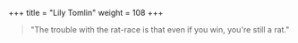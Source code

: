 +++
title = "Lily Tomlin"
weight = 108
+++

> "The trouble with the rat-race is that even if you win, you're still a rat."
